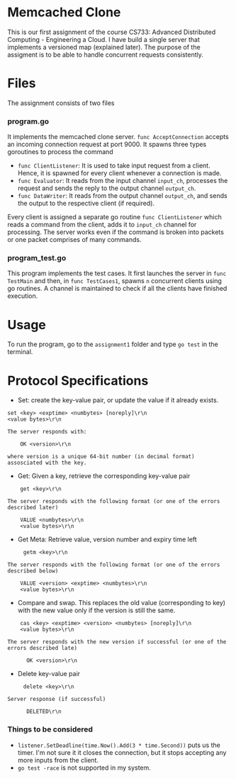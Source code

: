 # Memcached Clone
This is our first assignment of the course CS733: Advanced Distributed Computing - Engineering a Cloud.
I have build a single server that implements a versioned map (explained later).
The purpose of the assigment is to be able to handle concurrent requests consistently.

# Files
The assignment consists of two files

### program.go
It implements the memcached clone server.
`func AcceptConnection` accepts an incoming connection request at port 9000.
It spawns three types goroutines to process the command
 - `func ClientListener`: It is used to take input request from a client. Hence, it is spawned for every client whenever a connection is made.
 - `func Evaluator`: It reads from the input channel `input_ch`, processes the request and sends the reply to the output channel `output_ch`.
 - `func DataWriter`: It reads from the output channel `output_ch`, and sends the output to the respective client (if required).

Every client is assigned a separate go routine `func ClientListener` which reads a command from the client, adds it to `input_ch` channel for processing. The server works even if the command is broken into packets or one packet comprises of many commands.

### program\_test.go
This program implements the test cases.
It first launches the server in `func TestMain` and then, in `func TestCases1`, spawns `n` concurrent clients using go routines.
A channel is maintained to check if all the clients have finished execution.


# Usage
To run the program, go to the `assignment1` folder and type `go test` in the terminal.

# Protocol Specifications
 - Set: create the key-value pair, or update the value if it already exists.
```
set <key> <exptime> <numbytes> [noreply]\r\n
<value bytes>\r\n
```

    The server responds with:
```
    OK <version>\r\n  
```
    where version is a unique 64-bit number (in decimal format) assosciated with the key.
 -  Get: Given a key, retrieve the corresponding key-value pair
```
    get <key>\r\n
```
    The server responds with the following format (or one of the errors described later)
```
    VALUE <numbytes>\r\n
    <value bytes>\r\n
```
 -  Get Meta: Retrieve value, version number and expiry time left
```
     getm <key>\r\n
```
    The server responds with the following format (or one of the errors described below)
```
    VALUE <version> <exptime> <numbytes>\r\n
    <value bytes>\r\n
```
 -  Compare and swap. This replaces the old value (corresponding to key) with the new value only if the version is still the same.
```
    cas <key> <exptime> <version> <numbytes> [noreply]\r\n
    <value bytes>\r\n
```
    The server responds with the new version if successful (or one of the errors described late)
```
      OK <version>\r\n
```
 -  Delete key-value pair
```
     delete <key>\r\n
```
    Server response (if successful)
```
      DELETED\r\n
```

### Things to be considered
 - `listener.SetDeadline(time.Now().Add(3 * time.Second))` puts us the timer. I'm not sure it it closes the connection, but it stops accepting any more inputs from the client.
 - `go test -race` is not supported in my system.



